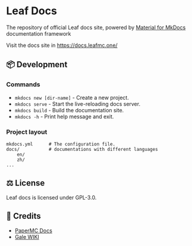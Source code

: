 # Leaf Docs

The repository of official Leaf docs site, powered by [Material for MkDocs](https://github.com/squidfunk/mkdocs-material) documentation framework

Visit the docs site in https://docs.leafmc.one/

## 📦 Development

### Commands

* `mkdocs new [dir-name]` - Create a new project.
* `mkdocs serve` - Start the live-reloading docs server.
* `mkdocs build` - Build the documentation site.
* `mkdocs -h` - Print help message and exit.

### Project layout

    mkdocs.yml      # The configuration file.
    docs/           # documentations with different languages
        en/
        zh/
    ...

## ⚖️ License
Leaf docs is licensed under GPL-3.0.

## 📜 Credits

- [PaperMC Docs](https://github.com/Dreeam-qwq/Gale)
- [Gale WIKI](https://github.com/pufferfish-gg/Pufferfish)
